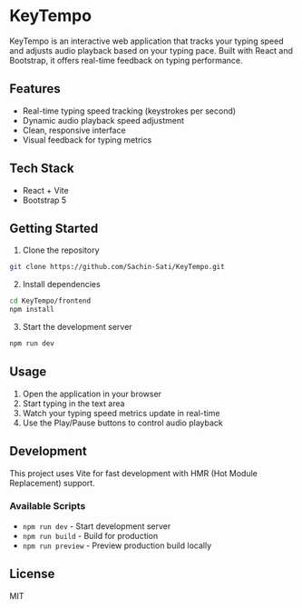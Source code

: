 # KeyTempo

KeyTempo is an interactive web application that tracks your typing speed and adjusts audio playback based on your typing pace. Built with React and Bootstrap, it offers real-time feedback on typing performance.

## Features

- Real-time typing speed tracking (keystrokes per second)
- Dynamic audio playback speed adjustment
- Clean, responsive interface
- Visual feedback for typing metrics

## Tech Stack

- React + Vite
- Bootstrap 5

## Getting Started

1. Clone the repository
```bash
git clone https://github.com/Sachin-Sati/KeyTempo.git
```

2. Install dependencies
```bash
cd KeyTempo/frontend
npm install
```

3. Start the development server
```bash
npm run dev
```

## Usage

1. Open the application in your browser
2. Start typing in the text area
3. Watch your typing speed metrics update in real-time
4. Use the Play/Pause buttons to control audio playback

## Development

This project uses Vite for fast development with HMR (Hot Module Replacement) support.

### Available Scripts

- `npm run dev` - Start development server
- `npm run build` - Build for production
- `npm run preview` - Preview production build locally

## License

MIT

